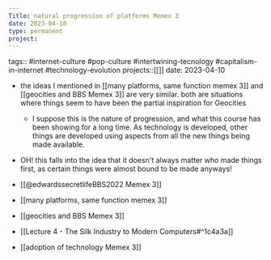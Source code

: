 ```yaml
---
Title: natural progression of platforms Memex 3
date: 2023-04-10
type: permanent
project:
---
```


tags::  #internet-culture #pop-culture #intertwining-tecnology #capitalism-in-internet #technology-evolution 
projects::[[]]
date: 2023-04-10

- the ideas I mentioned in [[many platforms, same function memex 3]] and [[geocities and BBS Memex 3]] are very similar. both are situations where things seem to have been the partial inspiration for Geocities
	- I suppose this is the nature of progression, and what this course has been showing for a long time. As technology is developed, other things are developed using aspects from all the new things being made available. 
- OH! this falls into the idea that it doesn't always matter who made things first, as certain things were almost bound to be made anyways!

- [[@edwardssecretlifeBBS2022 Memex 3]]
- [[many platforms, same function memex 3]]
- [[geocities and BBS Memex 3]]
- [[Lecture 4 - The Silk Industry to Modern Computers#^1c4a3a]]
- [[adoption of technology Memex 3]]